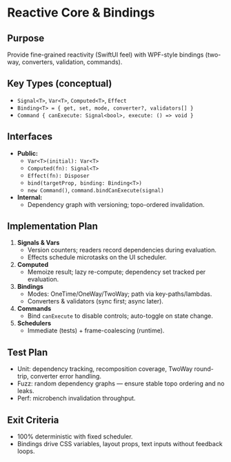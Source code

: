 # Reactive Core & Bindings

## Purpose
Provide fine-grained reactivity (SwiftUI feel) with WPF-style bindings (two-way, converters, validation, commands).

## Key Types (conceptual)
- `Signal<T>`, `Var<T>`, `Computed<T>`, `Effect`
- `Binding<T> = { get, set, mode, converter?, validators[] }`
- `Command { canExecute: Signal<bool>, execute: () => void }`

## Interfaces
- **Public:**
  - `Var<T>(initial): Var<T>`
  - `Computed(fn): Signal<T>`
  - `Effect(fn): Disposer`
  - `bind(targetProp, binding: Binding<T>)`
  - `new Command()`, `command.bindCanExecute(signal)`
- **Internal:**
  - Dependency graph with versioning; topo-ordered invalidation.

## Implementation Plan
1. **Signals & Vars**
   - Version counters; readers record dependencies during evaluation.
   - Effects schedule microtasks on the UI scheduler.
2. **Computed**
   - Memoize result; lazy re-compute; dependency set tracked per evaluation.
3. **Bindings**
   - Modes: OneTime/OneWay/TwoWay; path via key-paths/lambdas.
   - Converters & validators (sync first; async later).
4. **Commands**
   - Bind `canExecute` to disable controls; auto-toggle on state change.
5. **Schedulers**
   - Immediate (tests) + frame-coalescing (runtime).

## Test Plan
- Unit: dependency tracking, recomposition coverage, TwoWay round-trip, converter error handling.
- Fuzz: random dependency graphs — ensure stable topo ordering and no leaks.
- Perf: microbench invalidation throughput.

## Exit Criteria
- 100% deterministic with fixed scheduler.
- Bindings drive CSS variables, layout props, text inputs without feedback loops.
